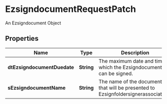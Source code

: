 

# EzsigndocumentRequestPatch

An Ezsigndocument Object

## Properties

| Name | Type | Description | Notes |
|------------ | ------------- | ------------- | -------------|
|**dtEzsigndocumentDuedate** | **String** | The maximum date and time at which the Ezsigndocument can be signed. |  [optional] |
|**sEzsigndocumentName** | **String** | The name of the document that will be presented to Ezsignfoldersignerassociations |  [optional] |



